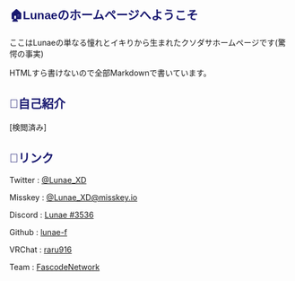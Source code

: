 ## 🏠Lunaeのホームページへようこそ
ここはLunaeの単なる憧れとイキりから生まれたクソダサホームページです(驚愕の事実)

HTMLすら書けないので全部Markdownで書いています。
## 👤自己紹介
[検閲済み]
## 🔗リンク
Twitter : [@Lunae_XD](https://twitter.com/Lunae_XD)

Misskey : [@Lunae_XD@misskey.io](https://misskey.io/@Lunae_XD)

Discord : [Lunae #3536](https://discordapp.com/users/452071943613710336)

Github : [lunae-f](https://github.com/lunae-f)

VRChat : [raru916](https://vrchat.com/home/user/usr_00c1fde6-07f2-4acb-a201-b23718088d78)

Team : [FascodeNetwork](https://fascode.net)

<style> @import url('https://fonts.googleapis.com/css2?family=Noto+Sans+JP:wght@400;700;900'); h1 {font-family: 'Noto Sans JP', sans-serif; font-weight: 900; color: black;} h2 {font-family: 'Noto Sans JP', sans-serif; font-weight: 700; color: midnightblue} h3 {font-family: 'Noto Sans JP', sans-serif; font-weight: 700;} h4 {font-family: 'Noto Sans JP', sans-serif; font-weight: 400;} </style> 
